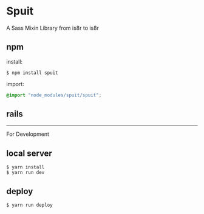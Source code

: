 Spuit
==============

A Sass Mixin Library from is8r to is8r


## npm

install:

```
$ npm install spuit
```

import:

``` styles.scss
@import "node_modules/spuit/spuit";
```

## rails

---

For Development

## local server

```
$ yarn install
$ yarn run dev
```

## deploy

```
$ yarn run deploy
```